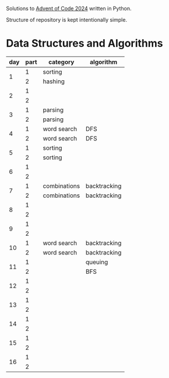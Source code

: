 Solutions to [Advent of Code 2024](https://adventofcode.com/2024/) written in Python.

Structure of repository is kept intentionally simple.

# Data Structures and Algorithms
<table>
    <thead>
        <tr>
            <th>day</th> <th>part</th> <th>category</th> <th>algorithm</th>
        </tr>
    </thead>
    <tbody>
        <tr>  <!-- day 1 -->
            <td rowspan=2> 1 </td>
            <td> 1</td>
            <td> sorting </td>
        </tr>
        <tr>  <!-- day 2 -->
            <td> 2 </td>
            <td> hashing </td>
        </tr>
        <tr>
            <td rowspan=2> 2 </td>
            <td> 1</td>
        </tr>
        <tr>
            <td> 2 </td>
        </tr>
        <tr> <!-- day 3 -->
            <td rowspan=2> 3 </td>
            <td> 1 </td>
            <td> parsing  </td>
        </tr>
        <tr>
            <td> 2 </td>
            <td> parsing </td>
        </tr>
        <tr> <!-- day 4 -->
            <td rowspan=2> 4 </td>
            <td> 1 </td>
            <td> word search  </td>
            <td> DFS  </td>
        </tr>
        <tr>
            <td> 2 </td>
            <td> word search  </td>
            <td> DFS  </td>
        </tr>
        <tr> <!-- day 5 -->
            <td rowspan=2> 5 </td>
            <td> 1 </td>
            <td> sorting  </td>
        </tr>
        <tr>
            <td> 2 </td>
            <td> sorting  </td>
        </tr>
        <tr> <!-- day 6 -->
            <td rowspan=2> 6 </td>
            <td> 1 </td>
        </tr>
        <tr>
            <td> 2 </td>
        </tr>
        <tr> <!-- day 7 -->
            <td rowspan=2> 7 </td>
            <td> 1 </td>
            <td> combinations </td>
            <td> backtracking </td>
        </tr>
        <tr>
            <td> 2 </td>
            <td> combinations </td>
            <td> backtracking </td>
        </tr>
        <tr> <!-- day 8 -->
            <td rowspan=2> 8 </td>
            <td> 1 </td>
        </tr>
        <tr>
            <td> 2 </td>
        </tr>
        <tr> <!-- day 9 -->
            <td rowspan=2> 9 </td>
            <td> 1 </td>
        </tr>
        <tr>
            <td> 2 </td>
        </tr>
        <tr> <!-- day 10 -->
            <td rowspan=2> 10 </td>
            <td> 1 </td>
            <td> word search </td>
            <td> backtracking </td>
        </tr>
        <tr>
            <td> 2 </td>
            <td> word search </td>
            <td> backtracking </td>
        </tr>
        <tr> <!-- day 11 -->
            <td rowspan=2> 11 </td>
            <td> 1 </td>
            <td> </td>
            <td> queuing </td>
        </tr>
        <tr>
            <td> 2 </td>
            <td> </td>
            <td> BFS </td>
        </tr>
        <tr> <!-- day 12 -->
            <td rowspan=2> 12 </td>
            <td> 1 </td>
            <td> </td>
            <td> </td>
        </tr>
        <tr>
            <td> 2 </td>
            <td> </td>
            <td> </td>
        </tr>
        <tr> <!-- day 13 -->
            <td rowspan=2> 13 </td>
            <td> 1 </td>
            <td> </td>
            <td> </td>
        </tr>
        <tr>
            <td> 2 </td>
            <td> </td>
            <td> </td>
        </tr>
        <tr> <!-- day 14 -->
            <td rowspan=2> 14 </td>
            <td> 1 </td>
            <td> </td>
            <td> </td>
        </tr>
        <tr>
            <td> 2 </td>
            <td> </td>
            <td> </td>
        </tr>
        <tr> <!-- day 15 -->
            <td rowspan=2> 15 </td>
            <td> 1 </td>
            <td> </td>
            <td> </td>
        </tr>
        <tr>
            <td> 2 </td>
            <td> </td>
            <td> </td>
        </tr>
        <tr> <!-- day 16 -->
            <td rowspan=2> 16 </td>
            <td> 1 </td>
            <td> </td>
            <td> </td>
        </tr>
        <tr>
            <td> 2 </td>
            <td> </td>
            <td> </td>
        </tr>
    </tbody>
</table>
